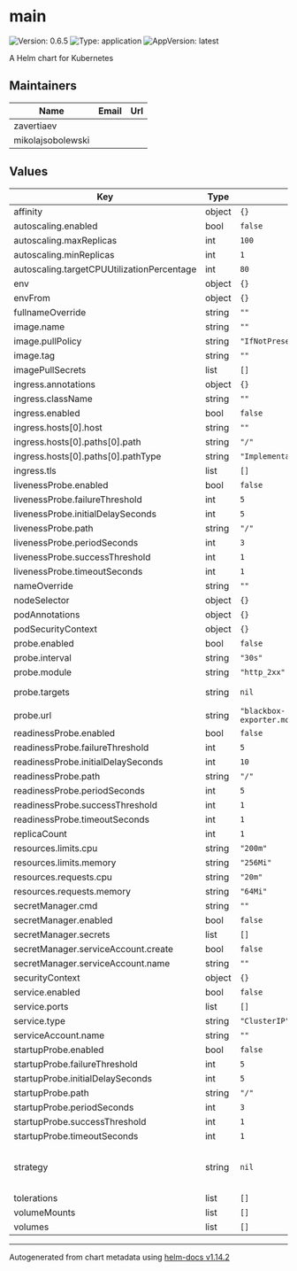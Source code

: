 # main

![Version: 0.6.5](https://img.shields.io/badge/Version-0.6.5-informational?style=flat-square) ![Type: application](https://img.shields.io/badge/Type-application-informational?style=flat-square) ![AppVersion: latest](https://img.shields.io/badge/AppVersion-latest-informational?style=flat-square)

A Helm chart for Kubernetes

## Maintainers

| Name | Email | Url |
| ---- | ------ | --- |
| zavertiaev |  |  |
| mikolajsobolewski |  |  |

## Values

| Key | Type | Default | Description |
|-----|------|---------|-------------|
| affinity | object | `{}` |  |
| autoscaling.enabled | bool | `false` |  |
| autoscaling.maxReplicas | int | `100` |  |
| autoscaling.minReplicas | int | `1` |  |
| autoscaling.targetCPUUtilizationPercentage | int | `80` |  |
| env | object | `{}` |  |
| envFrom | object | `{}` |  |
| fullnameOverride | string | `""` |  |
| image.name | string | `""` |  |
| image.pullPolicy | string | `"IfNotPresent"` |  |
| image.tag | string | `""` |  |
| imagePullSecrets | list | `[]` |  |
| ingress.annotations | object | `{}` |  |
| ingress.className | string | `""` |  |
| ingress.enabled | bool | `false` |  |
| ingress.hosts[0].host | string | `""` |  |
| ingress.hosts[0].paths[0].path | string | `"/"` |  |
| ingress.hosts[0].paths[0].pathType | string | `"ImplementationSpecific"` |  |
| ingress.tls | list | `[]` |  |
| livenessProbe.enabled | bool | `false` |  |
| livenessProbe.failureThreshold | int | `5` |  |
| livenessProbe.initialDelaySeconds | int | `5` |  |
| livenessProbe.path | string | `"/"` |  |
| livenessProbe.periodSeconds | int | `3` |  |
| livenessProbe.successThreshold | int | `1` |  |
| livenessProbe.timeoutSeconds | int | `1` |  |
| nameOverride | string | `""` |  |
| nodeSelector | object | `{}` |  |
| podAnnotations | object | `{}` |  |
| podSecurityContext | object | `{}` |  |
| probe.enabled | bool | `false` |  |
| probe.interval | string | `"30s"` |  |
| probe.module | string | `"http_2xx"` |  |
| probe.targets | string | `nil` | List of targets |
| probe.url | string | `"blackbox-exporter.monitoring.svc:9115"` |  |
| readinessProbe.enabled | bool | `false` |  |
| readinessProbe.failureThreshold | int | `5` |  |
| readinessProbe.initialDelaySeconds | int | `10` |  |
| readinessProbe.path | string | `"/"` |  |
| readinessProbe.periodSeconds | int | `5` |  |
| readinessProbe.successThreshold | int | `1` |  |
| readinessProbe.timeoutSeconds | int | `1` |  |
| replicaCount | int | `1` |  |
| resources.limits.cpu | string | `"200m"` |  |
| resources.limits.memory | string | `"256Mi"` |  |
| resources.requests.cpu | string | `"20m"` |  |
| resources.requests.memory | string | `"64Mi"` |  |
| secretManager.cmd | string | `""` |  |
| secretManager.enabled | bool | `false` |  |
| secretManager.secrets | list | `[]` |  |
| secretManager.serviceAccount.create | bool | `false` |  |
| secretManager.serviceAccount.name | string | `""` |  |
| securityContext | object | `{}` |  |
| service.enabled | bool | `false` |  |
| service.ports | list | `[]` |  |
| service.type | string | `"ClusterIP"` |  |
| serviceAccount.name | string | `""` |  |
| startupProbe.enabled | bool | `false` |  |
| startupProbe.failureThreshold | int | `5` |  |
| startupProbe.initialDelaySeconds | int | `5` |  |
| startupProbe.path | string | `"/"` |  |
| startupProbe.periodSeconds | int | `3` |  |
| startupProbe.successThreshold | int | `1` |  |
| startupProbe.timeoutSeconds | int | `1` |  |
| strategy | string | `nil` | Set details for deployment strategy |
| tolerations | list | `[]` |  |
| volumeMounts | list | `[]` |  |
| volumes | list | `[]` |  |

----------------------------------------------
Autogenerated from chart metadata using [helm-docs v1.14.2](https://github.com/norwoodj/helm-docs/releases/v1.14.2)
